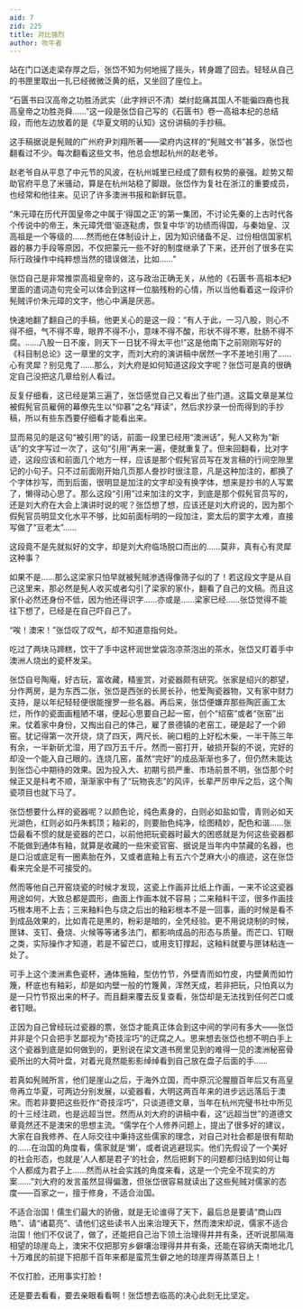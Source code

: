 ```yaml
---
aid: 7
zid: 225
title: 对比强烈
author: 吹牛者
---
```


站在门口送走梁存厚之后，张岱不知为何地摇了摇头，转身踱了回去。轻轻从自己的书匣里取出一扎已经微微泛黄的纸，又坐回了座位上。

“石匮书曰汉高帝之功胜汤武实（此字辨识不清）桀纣龁痛其国人不能徧四裔也我高皇帝之功胜尧舜……”这一段是张岱自己写的《石匮书》卷一高祖本纪的总结段，而他左边放着的是《华夏文明的认知》这份讲稿的手抄稿。

这手稿据说是髡贼的广州府尹刘翔所著――梁府内这样的“髡贼文书”甚多，张岱也翻看过不少。每次翻看这些文书，他总会想起杭州的赵老爷。

赵老爷自从平息了中元节的风波，在杭州城里已经成了颇有权势的豪强。趁势又帮助官府平息了米骚动，算是在杭州站稳了脚跟。张岱作为复社在浙江的重要成员，也经常和他往来。见识了许多澳洲书报和新鲜玩意。

“朱元璋在历代开国皇帝之中属于‘得国之正’的第一集团，不讨论先秦的上古时代各个传说中的帝王，朱元璋凭借‘驱逐鞑虏，恢复中华’的功绩而得国，与秦始皇、汉高祖是一个等级的……然而他在体制设计上，因为知识储备不足、过份相信国家机器的暴力手段等原因，不仅把蒙元一些不好的制度继承了下来，还开创了很多在实际行政操作中纯粹想当然的错误做法，比如……”

张岱自己是非常推崇高祖皇帝的，这与政治正确无关，从他的《石匮书·高祖本纪》里面的遣词造句完全可以体会到这样一位脑残粉的心情，所以当他看着这一段评价髡贼评价朱元璋的文字，他心中满是厌恶。

快速地翻了翻自己的手稿，他更关心的是这一段：“有人于此，一习八股，则心不得不细，气不得不卑，眼界不得不小，意味不得不酸，形状不得不寒，肚肠不得不腐。……八股一日不废，则天下一日犹不得太平也!”这是他南下之前刚刚写好的《科目制总论》这一章里的文字，而刘大府的演讲稿中居然一字不差地引用了……心有灵犀？别见鬼了……那么，刘大府是如何知道这段文字呢？张岱可是真的很确定自己没把这几章给别人看过。

反复仔细看，这已经是第三遍了，张岱感觉自己又看出了些门道。这篇文章是某位被假髡官员雇佣的幕僚先生以“仰慕”之名“拜读”，然后求抄录一份而得到的手抄稿，所以有些东西要仔细看才能看出来。

显而易见的是这句“被引用”的话，前面一段里已经用“澳洲话”，髡人又称为“新话”的文字写过一次了，这句“引用”再来一遍，便就重复了。但来回翻看，比对字迹，这段应该和前面几个地方一样，应该是那个假髡官员写在发言稿的行间空隙里记的小句子。只不过前面刚开始几页那人誊抄时很注意，凡是这种加注的，都换了个字体抄写，而到后面，很明显是加注的文字却没有换字体，想来是抄书的人写累了，懒得动心思了。那么这段“引用”过来加注的文字，到底是那个假髡官员写的，还是刘大府在大会上演讲时说的呢？张岱想了想，应该还是刘大府说的，因为那个假髡官员明显文化水平不够，比如前面标明的一段加注，窦太后的窦字太难，直接写做了“豆老太”……

这段竟不是先就拟好的文字，却是刘大府临场脱口而出的……莫非，真有心有灵犀这种事？

如果不是……那么这梁家只怕早就被髡贼渗透得像筛子似的了！若这段文字是从自己这里来，那必然是髡人收买或者勾引了梁家的家仆，翻看了自己的文稿。而且这家仆必然还身份不低，因为他还得识字……亦或是……梁家已经……张岱觉得不能往下想了，已经是在自己吓自己了。

“唉！澳宋！”张岱叹了叹气，却不知道意指何处。

吃过了两块马蹄糕，饮干了手中这杯润世堂袋泡凉茶泡出的茶水，张岱又盯着手中澳洲人烧出的瓷杯发呆。

张岱自号陶庵，好古玩，富收藏，精鉴赏，对瓷器颇有研究。张家是绍兴的郡望，分作两房，是为东西二张，张岱是西张的长房长孙，他爱陶瓷器物，又有家中财力支持，是以年纪轻轻便很能搜罗一些名器。再后来，张岱便嫌弃那些陶匠画工太烂，所作的瓷面画粗陋不堪，便起心思要自己起一窑，创个“绍窑”或者“张窑”出来。仗着家中身份，又掏出自己的体己，雇了景德镇的老窑工，硬是起了一个卵窑。犹记得第一次开烧，烧了四天，两尺长、碗口粗的上好松木柴，一半干陈三年有余，一半新斫尤湿，用了四万五千斤。然而一窑打开，破损开裂的不说，完好的却没一个能入自己眼的。连烧几窑，虽然“完好”的成品渐渐也多了，但仍然未能达到张岱心中期待的效果。因为投入大、初期亏损严重、市场前景不明，张岱那个时候正又是科考不顺，渐渐家中有了“玩物丧志”的风评，长辈严厉申斥之后，这个陶瓷项目也就下马了。

张岱想要什么样的瓷器呢？以颜色论，纯色素身的，白则必如盐如雪，青则必如天光湖色，红则必如丹朱鹤顶；釉彩的，则要胎色纯净，绘图精妙，配色和谐……张岱最看不惯的就是瓷器的芒口，以前他把玩瓷器时最大的困惑就是为何这些瓷器都不能做到通体有釉，就算是收藏的一些宋瓷官窑、据说是当年内中禁藏的名器，也是口沿或底足有一圈素胎在外，又或者底釉上有五六个芝麻大小的痕迹，这在张岱看来完全是不可接受的。

然而等他自己开窑烧瓷的时候才发现，这瓷上作画非比纸上作画，一来不论这瓷器用途如何，大致总都是圆形，曲面上作画本就不容易；二来釉料干涩，很多作画技巧根本用不上去；三来釉料色与烧之后出的釉彩根本不是一回事，画的时候是看不到成品效果的，比如青花是黑的，粉彩是暗的，全凭经验。更不用说烧制的时候，匣钵、支钉、叠烧、火候等等诸多法门，都影响成品的形态与质量。而芒口、钉眼之类，实际操作才知道，若是不留芒口，或用支钉撑起，这釉料就要与匣钵粘连一处了。

可手上这个澳洲素色瓷杯，通体施釉，型仿竹节，外壁青而如竹皮，内壁黄而如竹篾，杯底也有釉彩，却是如内壁一般的竹篾黄，浑然天成，若非把玩，只怕真以为是一只竹节抠出来的杯子。而且翻来覆去反复查看，张岱却是无法找到任何芒口或者钉眼。

正因为自己曾经玩过瓷器的票，张岱才能真正体会到这中间的学问有多大――张岱并非是个只会把手艺鄙视为“奇技淫巧”的迂腐之人。思来想去张岱也想不明白手上这个瓷器到底是如何做到的，更别说在梁文道书房里见到的难得一见的澳洲秘窑骨瓷所出的大荷叶盘，对着光竟然能影影绰绰看到自己放在盘子后面的手……

若真如髡贼所言，他们是崖山之后，于海外立国，而中原沉沦腥膻百年后又有高皇帝再立华夏，可两边分别发展，以瓷器看，大明这两百年来的进步远远落后于澳宋。而若非要把这些贬作“奇技淫巧”，只谈道德文章，当年在杭州完璧书社中所见的十三经注疏，也是远超当世。然而从刘大府的讲稿中看，这“远超当世”的道德文章竟然还不是澳宋的思想主流。“儒学在个人修养问题上，提出了很多好的建议，大家在自我修养、在人际交往中秉持这些儒家的理念，对自己对社会都是很有帮助的……在治国的角度看，儒家就是‘懒’，或者说逃避现实。他们先假设了一个美好的社会形态，也就是‘人人都是君子’的社会，然后把剩下的问题都归结到如何让每个人都成为君子上……然而从社会实践的角度来看，这是一个完全不现实的方案……”刘大府的发言虽然显得偏激，但张岱很容易就读出了这些髡贼对儒家的态度——百家之一，擅于修身，不适合治国。

不适合治国！儒生们最大的骄傲，就是无论谁得了天下，最后总是要请“商山四皓”、请“诸葛亮”、请他们这些读书人出来治理天下，然而澳宋却说，儒家不适合治国！他们不仅说了，做了，还能把自己治下领土治理得井井有条，还听说那隔海相望的琼崖岛上，澳宋不仅把那穷乡僻壤治理得井井有条，还能在容纳天南地北几十万难民的前提下把那千百年来都是蛮荒生僻之地的琼崖弄得蒸蒸日上！

不仅打脸，还用事实打脸！

还是要去看看，要去亲眼看看啊！张岱想去临高的决心此刻无比坚定。
